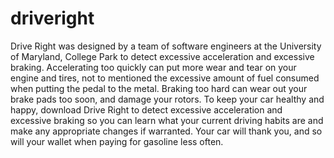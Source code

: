 # driveright
Drive Right was designed by a team of software engineers at the University of Maryland, College Park to detect excessive acceleration and excessive braking. Accelerating too quickly can put more wear and tear on your engine and tires, not to mentioned the excessive amount of fuel consumed when putting the pedal to the metal. Braking too hard can wear out your brake pads too soon, and damage your rotors. To keep your car healthy and happy, download Drive Right to detect excessive acceleration and excessive braking so you can learn what your current driving habits are and make any appropriate changes if warranted. Your car will thank you, and so will your wallet when paying for gasoline less often. 
